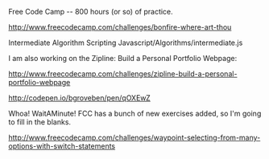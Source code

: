 Free Code Camp -- 800 hours (or so) of practice.

http://www.freecodecamp.com/challenges/bonfire-where-art-thou

Intermediate Algorithm Scripting
Javascript/Algorithms/intermediate.js

I am also working on the Zipline: Build a Personal Portfolio Webpage:

http://www.freecodecamp.com/challenges/zipline-build-a-personal-portfolio-webpage

http://codepen.io/bgroveben/pen/qOXEwZ

Whoa! WaitAMinute! FCC has a bunch of new exercises added, so I'm going to fill in the blanks.

http://www.freecodecamp.com/challenges/waypoint-selecting-from-many-options-with-switch-statements
